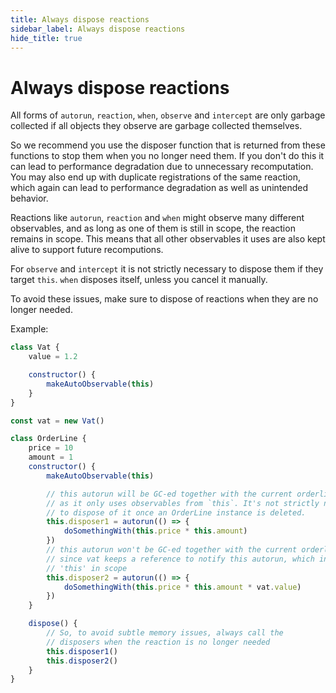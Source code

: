 ```yaml
---
title: Always dispose reactions
sidebar_label: Always dispose reactions
hide_title: true
---
```


# Always dispose reactions

All forms of `autorun`, `reaction`, `when`, `observe` and `intercept` are only garbage collected if all objects they observe are garbage collected themselves.

So we recommend you use the disposer function that is returned from these functions to stop them when you no longer need them. If you don't do this it can lead to performance
degradation due to unnecessary recomputation. You may also end up with duplicate registrations of the same reaction, which again can lead to performance degradation as well as unintended behavior.

Reactions like `autorun`, `reaction` and `when` might observe many different observables, and as long as one of them is still in scope, the reaction remains in scope. This means that all other observables it uses are also kept alive to support future recomputions.

For `observe` and `intercept` it is not strictly necessary to dispose them if they target `this`. `when` disposes itself, unless you cancel it manually.

To avoid these issues, make sure to dispose of reactions when they are no longer
needed.

Example:

```javascript
class Vat {
    value = 1.2

    constructor() {
        makeAutoObservable(this)
    }
}

const vat = new Vat()

class OrderLine {
    price = 10
    amount = 1
    constructor() {
        makeAutoObservable(this)

        // this autorun will be GC-ed together with the current orderline instance
        // as it only uses observables from `this`. It's not strictly necessary
        // to dispose of it once an OrderLine instance is deleted.
        this.disposer1 = autorun(() => {
            doSomethingWith(this.price * this.amount)
        })
        // this autorun won't be GC-ed together with the current orderline instance
        // since vat keeps a reference to notify this autorun, which in turn keeps
        // 'this' in scope
        this.disposer2 = autorun(() => {
            doSomethingWith(this.price * this.amount * vat.value)
        })
    }

    dispose() {
        // So, to avoid subtle memory issues, always call the
        // disposers when the reaction is no longer needed
        this.disposer1()
        this.disposer2()
    }
}
```
